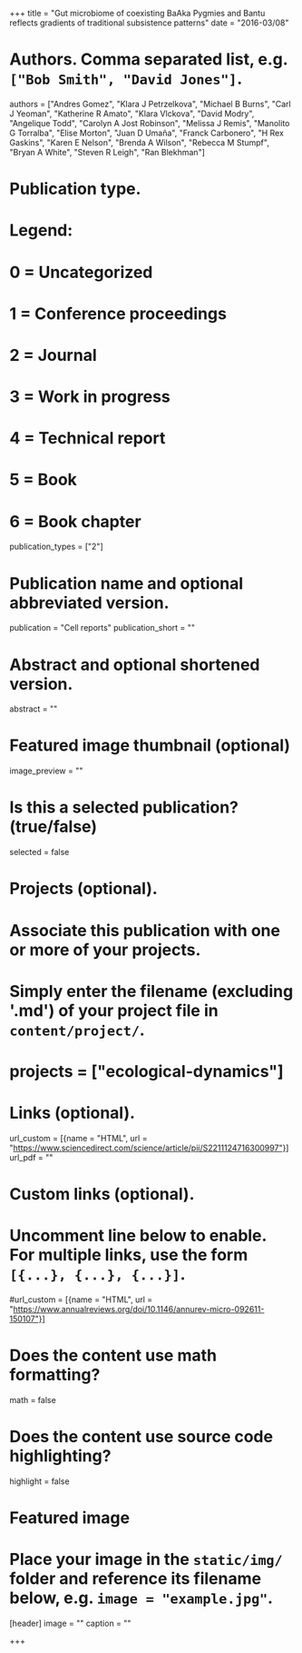 +++
title = "Gut microbiome of coexisting BaAka Pygmies and Bantu reflects gradients of traditional subsistence patterns"
date = "2016-03/08"

# Authors. Comma separated list, e.g. `["Bob Smith", "David Jones"]`.
authors = ["Andres Gomez", "Klara J Petrzelkova", "Michael B Burns", "Carl J Yeoman", "Katherine R Amato", "Klara Vlckova", "David Modry", "Angelique Todd", "Carolyn A Jost Robinson", "Melissa J Remis", "Manolito G Torralba", "Elise Morton", "Juan D Umaña", "Franck Carbonero", "H Rex Gaskins", "Karen E Nelson", "Brenda A Wilson", "Rebecca M Stumpf", "Bryan A White", "Steven R Leigh", "Ran Blekhman"]

# Publication type.
# Legend:
# 0 = Uncategorized
# 1 = Conference proceedings
# 2 = Journal
# 3 = Work in progress
# 4 = Technical report
# 5 = Book
# 6 = Book chapter
publication_types = ["2"]

# Publication name and optional abbreviated version.
publication = "Cell reports"
publication_short = ""

# Abstract and optional shortened version.
abstract = ""
# Featured image thumbnail (optional)
image_preview = ""

# Is this a selected publication? (true/false)
selected = false

# Projects (optional).
#   Associate this publication with one or more of your projects.
#   Simply enter the filename (excluding '.md') of your project file in `content/project/`.
# projects = ["ecological-dynamics"]

# Links (optional).
url_custom = [{name = "HTML", url = "https://www.sciencedirect.com/science/article/pii/S2211124716300997"}]
url_pdf = ""

# Custom links (optional).
#   Uncomment line below to enable. For multiple links, use the form `[{...}, {...}, {...}]`.
#url_custom = [{name = "HTML", url = "https://www.annualreviews.org/doi/10.1146/annurev-micro-092611-150107"}]

# Does the content use math formatting?
math = false

# Does the content use source code highlighting?
highlight = false

# Featured image
# Place your image in the `static/img/` folder and reference its filename below, e.g. `image = "example.jpg"`.
[header]
image = ""
caption = ""

+++